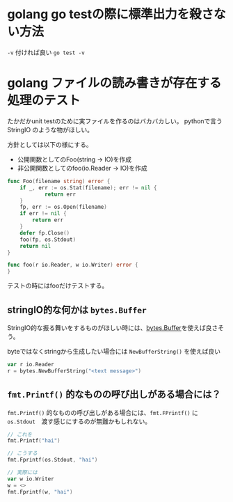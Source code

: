 # golang go testの際に標準出力を殺さない方法

`-v` 付ければ良い `go test -v`


# golang ファイルの読み書きが存在する処理のテスト

たかだかunit testのために実ファイルを作るのはバカバカしい。
pythonで言う StringIO のような物がほしい。

方針としては以下の様にする。

- 公開関数としてのFoo(string -> IO)を作成
- 非公開関数としてのfoo(io.Reader -> IO)を作成

```go
func Foo(filename string) error {
	if _, err := os.Stat(filename); err != nil {
    		return err
	}
	fp, err := os.Open(filename)
	if err != nil {
		return err
	}
	defer fp.Close()
	foo(fp, os.Stdout)
	return nil
}

func foo(r io.Reader, w io.Writer) error {
}
```

テストの時にはfooだけテストする。

## stringIO的な何かは `bytes.Buffer`

StringIO的な振る舞いをするものがほしい時には、[bytes.Buffer](https://golang.org/pkg/bytes/#Buffer)を使えば良さそう。

byteではなくstringから生成したい場合には `NewBufferString()` を使えば良い

```go
var r io.Reader
r = bytes.NewBufferString("<text message>")
```

## `fmt.Printf()` 的なものの呼び出しがある場合には？

`fmt.Printf()` 的なものの呼び出しがある場合には、`fmt.FPrintf()` に `os.Stdout`　渡す感じにするのが無難かもしれない。


```go
// これを
fmt.Printf("hai")

// こうする
fmt.Fprintf(os.Stdout, "hai")

// 実際には
var w io.Writer
w = <>
fmt.Fprintf(w, "hai")
```
